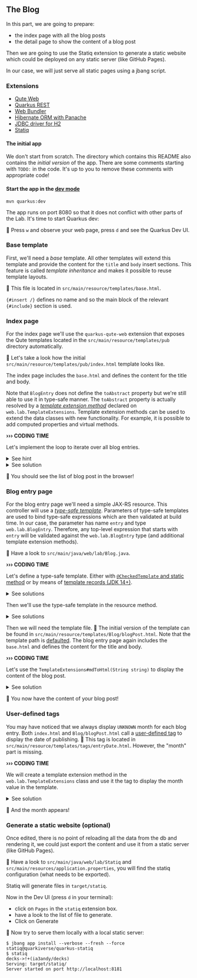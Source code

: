 ## The Blog

In this part, we are going to prepare:
- the index page with all the blog posts
- the detail page to show the content of a blog post

Then we are going to use the Statiq extension to generate a static website which could be deployed on any static server (like GitHub Pages). 

In our case, we will just serve all static pages using a jbang script. 

### Extensions

 - [Qute Web](https://docs.quarkiverse.io/quarkus-qute-web/dev/index.html)
 - [Quarkus REST](https://quarkus.io/guides/rest)
 - [Web Bundler](https://docs.quarkiverse.io/quarkus-web-bundler/dev/index.html)
 - [Hibernate ORM with Panache](https://quarkus.io/guides/hibernate-orm-panache)
 - [JDBC driver for H2](https://quarkus.io/guides/datasource)
  - [Statiq](https://github.com/quarkiverse/quarkus-statiq)

#### The initial app

We don't start from scratch.
The directory which contains this README also contains the _initial version_ of the app.
There are some comments starting with `TODO:` in the code.
It's up to you to remove these comments with appropriate code!

#### Start the app in the [dev mode](https://quarkus.io/guides/dev-mode-differences)

```
mvn quarkus:dev
```

The app runs on port 8080 so that it does not conflict with other parts of the Lab.
It's time to start Quarkus dev:

🚀 Press `w` and observe your web page, press `d` and see the Quarkus Dev UI.

### Base template

First, we'll need a _base_ template.
All other templates will extend this template and provide the content for the `title` and `body` insert sections.
This feature is called _template inheritance_ and makes it possible to reuse template layouts.

👀  This file is located in `src/main/resource/templates/base.html`.

`{#insert /}` defines no name and so the main block of the relevant `{#include}` section is used.

### Index page

For the index page we'll use the `quarkus-qute-web` extension that exposes the Qute templates located in the `src/main/resource/templates/pub` directory automatically.

👀 Let's take a look how the initial `src/main/resource/templates/pub/index.html` template looks like.

The index page includes the `base.html` and defines the content for the title and body.

Note that `BlogEntry` does not define the `toAbstract` property but we're still able to use it in type-safe manner.
The `toAbstract` property is actually resolved by a [_template extension method_](https://quarkus.io/guides/qute-reference#template_extension_methods) declared on `web.lab.TemplateExtensions`.
Template extension methods can be used to extend the data classes with new functionality.
For example, it is possible to add computed properties and virtual methods.

**››› CODING TIME**

Let's implement the loop to iterate over all blog entries.

<details>
<summary>See hint</summary>

We will use the `BlogEntry#listAllSortedByPublished()` method to obtain the blog entries in the template.

</details>

<details>
<summary>See solution</summary>

```html
  {#for entry in BlogEntry:listAllSortedByPublished}
    <article>
      ...
    </article>
  {/for}
  </div>
</main>
```

The `BlogEntry:listAllSortedByCreated` is an expression that calls the static method `web.lab.BlogEntry#listAllSortedByCreated()`.
That's why we need to annotate the `BlogEntry` with `@TemplateData(namespace = "BlogEntry")`.

</details>

🚀 You should see the list of blog post in the browser!

### Blog entry page

For the blog entry page we'll need a simple JAX-RS resource.
This controller will use a [_type-safe template_](https://quarkus.io/guides/qute-reference#typesafe_templates).
Parameters of type-safe templates are used to bind type-safe expressions which are then validated at build time.
In our case, the parameter has name `entry` and type `web.lab.BlogEntry`.
Therefore, any top-level expression that starts with `entry` will be validated against the `web.lab.BlogEntry` type (and additional template extension methods).

👀 Have a look to `src/main/java/web/lab/Blog.java`.

**››› CODING TIME**

Let's define a type-safe template.
Either with [`@CheckedTemplate` and static method](https://quarkus.io/guides/qute-reference#nested-type-safe-templates) or by means of [template records (JDK 14+)](https://quarkus.io/guides/qute-reference#template-records).

<details>
<summary>See solutions</summary>

#### Solution #1:

```java
public class Blog {

    @CheckedTemplate
    static class Templates {
        static native TemplateInstance blogPost(BlogEntry entry);
    }
}
```

#### Solution #2:

```java
public class Blog {

    record blogPost(BlogEntry entry) implements TemplateInstance {}
}
```
</details>

Then we'll use the type-safe template in the resource method.

<details>
<summary>See solutions</summary>

#### Solution #1:

```java
    @Path("/blog/{slug}")
    @GET
    public TemplateInstance blogPost(String slug) {
        final Optional<BlogEntry> blogEntry = BlogEntry.getBySlug(slug);
        if (blogEntry.isEmpty()) {
            throw new WebApplicationException(RestResponse.StatusCode.NOT_FOUND);
        }
        return Templates.blogPost(blogEntry.get());
    }
```

#### Solution #2:

```java
    @Path("/blog/{slug}")
    @GET
    public TemplateInstance blogPost(String slug) {
        final Optional<BlogEntry> blogEntry = BlogEntry.getBySlug(slug);
        if (blogEntry.isEmpty()) {
            throw new WebApplicationException(RestResponse.StatusCode.NOT_FOUND);
        }
        return new blogPost(blogEntry.get());
    }
```
</details>

Then we will need the template file.
👀 The initial version of the template can be found in `src/main/resource/templates/Blog/blogPost.html`.
Note that the template path is [defaulted](https://quarkus.io/guides/qute-reference#customized-template-path).
The blog entry page again includes the `base.html` and defines the content for the title and body.

**››› CODING TIME**

Let's use the `TemplateExtensions#mdToHtml(String string)` to display the content of the blog post.

<details>
<summary>See solution</summary>

```html
<article>
    <header>
      {#entryDate entry=entry/}
    </header>
    <img loading="lazy" src="{entry.title.randomImg}">
    <h1>{entry.title}</h1>
    {entry.content.mdToHtml.raw}
  </article>
```

The `{entry.content.mdToHtml.raw}` expression is quite interesting.
Let's take a look how it's resolved.
The `entry` maps to the `web.lab.BlogEntry` class so during the build Qute validates that a `content` property exist.
It does exist and its type is `java.lang.String`.
Next Qute attempts to validate `mdToHtml`.
There's no such property declared on `java.lang.String` but there is another [template extension method](https://quarkus.io/guides/qute-reference#template_extension_methods): `web.lab.TemplateExtensions#mdToHtml(String)`.
Therefore the validation was successful.
Finally, the `raw` property is used to render an [unescaped value:](https://quarkus.io/guides/qute-reference#character-escapes).
By default, for HTML and XML templates the `'`, `"`, `<`, `>`, `&` characters are escaped.

</details>

🚀 You now have the content of your blog post!

### User-defined tags

You may have noticed that we always display `UNKNOWN` month for each blog entry.
Both `index.html` and `Blog/blogPost.html` call a [user-defined tag](https://quarkus.io/guides/qute-reference#user_tags) to display the date of publishing.
👀 This tag is located in `src/main/resource/templates/tags/entryDate.html`.
However, the "month" part is missing.

**››› CODING TIME**

We will create a template extension method in the `web.lab.TemplateExtensions` class and use it the tag to display the month value in the template.

<details>
<summary>See solution</summary>

```java
public static String monthStr(LocalDate date) {
   return date.getMonth().getDisplayName(TextStyle.SHORT, Locale.getDefault());
}
```

```html
{@web.lab.BlogEntry entry}
<div class="date">
  <div class="number">{entry.published.getDayOfMonth}</div>
  <div>{entry.published.monthStr}</div>
</div>
```

</details>

🚀 And the month appears!

### Generate a static website (optional)

Once edited, there is no point of reloading all the data from the db and rendering it, we could just export the content and use it from a static server (like GitHub Pages).

👀 Have a look to `src/main/java/web/lab/Statiq` and `src/main/resources/application.properties`, you will find the statiq configuration (what needs to be exported).

Statiq will generate files in `target/statiq`.

Now in the Dev UI (press `d` in your terminal):
- click on `Pages` in the `statiq` extension box.
- have a look to the list of file to generate.
- Click on Generate

🚀 Now try to serve them locally with a local static server:
```shell
$ jbang app install --verbose --fresh --force statiq@quarkiverse/quarkus-statiq
$ statiq                                                                                                                         decks->!+(ia3andy/decks)
Serving: target/statiq/
Server started on port http://localhost:8181
```
